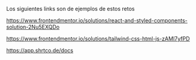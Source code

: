 Los siguientes links son de ejemplos de estos retos


https://www.frontendmentor.io/solutions/react-and-styled-components-solution-2Nu5EXQDo


https://www.frontendmentor.io/solutions/tailwind-css-html-js-zAMl7yfPD


https://app.shrtco.de/docs
